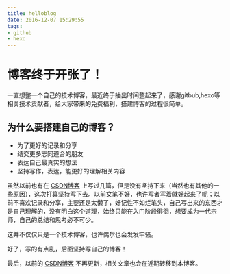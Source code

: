 ```yaml
---
title: helloblog
date: 2016-12-07 15:29:55
tags:
- github
- hexo
---
```


# 博客终于开张了！  
一直想整一个自己的技术博客，最近终于抽出时间整起来了，感谢gitbub,hexo等相关技术贡献者，给大家带来的免费福利，搭建博客的过程很简单。

## 为什么要搭建自己的博客？
<!-- more -->

- 为了更好的记录和分享
- 结交更多志同道合的朋友
- 表达自己最真实的想法
- 坚持写作，表达，能更好的理解相关内容

虽然以前也有在 [CSDN博客](http://blog.csdn.net/movie0125) 上写过几篇，但是没有坚持下来（当然也有其他的一些原因），这次打算坚持写下去。以前文笔不好，也许写者写着就好起来了呢；以前不喜欢记录和分享，主要还是太懒了，好记性不如烂笔头，自己写出来的东西才是自己理解的，没有明白这个道理，始终只能在入门阶段徘徊，想要成为一代宗师，自己的总结和思考必不可少。

这并不仅仅只是一个技术博客，也许偶尔也会发发牢骚。

好了，写的有点乱，后面坚持写自己的博客！

最后，以前的 [CSDN博客](http://blog.csdn.net/movie0125) 不再更新，相关文章也会在近期转移到本博客。
